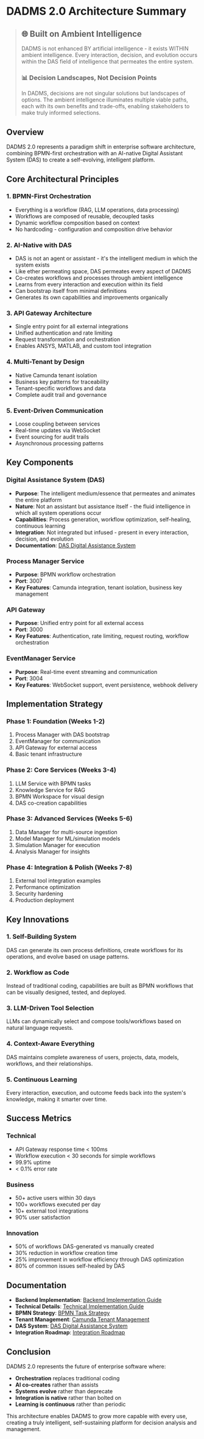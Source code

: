 # DADMS 2.0 Architecture Summary

> ## 🌐 **Built on Ambient Intelligence**
> DADMS is not enhanced BY artificial intelligence - it exists WITHIN ambient intelligence. Every interaction, decision, and evolution occurs within the DAS field of intelligence that permeates the entire system.
> 
> ### 📊 **Decision Landscapes, Not Decision Points**
> In DADMS, decisions are not singular solutions but landscapes of options. The ambient intelligence illuminates multiple viable paths, each with its own benefits and trade-offs, enabling stakeholders to make truly informed selections.

## Overview

DADMS 2.0 represents a paradigm shift in enterprise software architecture, combining BPMN-first orchestration with an AI-native Digital Assistant System (DAS) to create a self-evolving, intelligent platform.

## Core Architectural Principles

### 1. **BPMN-First Orchestration**
- Everything is a workflow (RAG, LLM operations, data processing)
- Workflows are composed of reusable, decoupled tasks
- Dynamic workflow composition based on context
- No hardcoding - configuration and composition drive behavior

### 2. **AI-Native with DAS**
- DAS is not an agent or assistant - it's the intelligent medium in which the system exists
- Like ether permeating space, DAS permeates every aspect of DADMS
- Co-creates workflows and processes through ambient intelligence
- Learns from every interaction and execution within its field
- Can bootstrap itself from minimal definitions
- Generates its own capabilities and improvements organically

### 3. **API Gateway Architecture**
- Single entry point for all external integrations
- Unified authentication and rate limiting
- Request transformation and orchestration
- Enables ANSYS, MATLAB, and custom tool integration

### 4. **Multi-Tenant by Design**
- Native Camunda tenant isolation
- Business key patterns for traceability
- Tenant-specific workflows and data
- Complete audit trail and governance

### 5. **Event-Driven Communication**
- Loose coupling between services
- Real-time updates via WebSocket
- Event sourcing for audit trails
- Asynchronous processing patterns

## Key Components

### Digital Assistance System (DAS)
- **Purpose**: The intelligent medium/essence that permeates and animates the entire platform
- **Nature**: Not an assistant but assistance itself - the fluid intelligence in which all system operations occur
- **Capabilities**: Process generation, workflow optimization, self-healing, continuous learning
- **Integration**: Not integrated but infused - present in every interaction, decision, and evolution
- **Documentation**: [DAS Digital Assistance System](./DAS_DIGITAL_ASSISTANCE_SYSTEM.md)

### Process Manager Service
- **Purpose**: BPMN workflow orchestration
- **Port**: 3007
- **Key Features**: Camunda integration, tenant isolation, business key management

### API Gateway
- **Purpose**: Unified entry point for all external access
- **Port**: 3000
- **Key Features**: Authentication, rate limiting, request routing, workflow orchestration

### EventManager Service
- **Purpose**: Real-time event streaming and communication
- **Port**: 3004
- **Key Features**: WebSocket support, event persistence, webhook delivery

## Implementation Strategy

### Phase 1: Foundation (Weeks 1-2)
1. Process Manager with DAS bootstrap
2. EventManager for communication
3. API Gateway for external access
4. Basic tenant infrastructure

### Phase 2: Core Services (Weeks 3-4)
1. LLM Service with BPMN tasks
2. Knowledge Service for RAG
3. BPMN Workspace for visual design
4. DAS co-creation capabilities

### Phase 3: Advanced Services (Weeks 5-6)
1. Data Manager for multi-source ingestion
2. Model Manager for ML/simulation models
3. Simulation Manager for execution
4. Analysis Manager for insights

### Phase 4: Integration & Polish (Weeks 7-8)
1. External tool integration examples
2. Performance optimization
3. Security hardening
4. Production deployment

## Key Innovations

### 1. **Self-Building System**
DAS can generate its own process definitions, create workflows for its operations, and evolve based on usage patterns.

### 2. **Workflow as Code**
Instead of traditional coding, capabilities are built as BPMN workflows that can be visually designed, tested, and deployed.

### 3. **LLM-Driven Tool Selection**
LLMs can dynamically select and compose tools/workflows based on natural language requests.

### 4. **Context-Aware Everything**
DAS maintains complete awareness of users, projects, data, models, workflows, and their relationships.

### 5. **Continuous Learning**
Every interaction, execution, and outcome feeds back into the system's knowledge, making it smarter over time.

## Success Metrics

### Technical
- API Gateway response time < 100ms
- Workflow execution < 30 seconds for simple workflows
- 99.9% uptime
- < 0.1% error rate

### Business
- 50+ active users within 30 days
- 100+ workflows executed per day
- 10+ external tool integrations
- 90% user satisfaction

### Innovation
- 50% of workflows DAS-generated vs manually created
- 30% reduction in workflow creation time
- 25% improvement in workflow efficiency through DAS optimization
- 80% of common issues self-healed by DAS

## Documentation

- **Backend Implementation**: [Backend Implementation Guide](./BACKEND_IMPLEMENTATION_GUIDE.md)
- **Technical Details**: [Technical Implementation Guide](./TECHNICAL_IMPLEMENTATION_GUIDE.md)
- **BPMN Strategy**: [BPMN Task Strategy](./BPMN_TASK_STRATEGY.md)
- **Tenant Management**: [Camunda Tenant Management](./CAMUNDA_TENANT_MANAGEMENT.md)
- **DAS System**: [DAS Digital Assistance System](./DAS_DIGITAL_ASSISTANCE_SYSTEM.md)
- **Integration Roadmap**: [Integration Roadmap](./INTEGRATION_ROADMAP.md)

## Conclusion

DADMS 2.0 represents the future of enterprise software where:
- **Orchestration** replaces traditional coding
- **AI co-creates** rather than assists
- **Systems evolve** rather than deprecate
- **Integration is native** rather than bolted on
- **Learning is continuous** rather than periodic

This architecture enables DADMS to grow more capable with every use, creating a truly intelligent, self-sustaining platform for decision analysis and management.